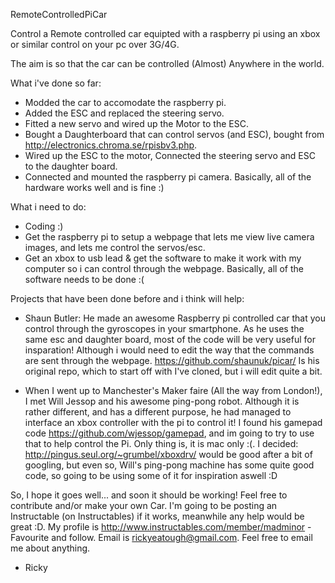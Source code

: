 RemoteControlledPiCar

Control a Remote controlled car equipted with a raspberry pi using an xbox or similar control on your pc over 3G/4G.

The aim is so that the car can be controlled (Almost) Anywhere in the world.


What i've done so far:
 - Modded the car to accomodate the raspberry pi.
 - Added the ESC and replaced the steering servo.
 - Fitted a new servo and wired up the Motor to the ESC.
 - Bought a Daughterboard that can control servos (and ESC), bought from http://electronics.chroma.se/rpisbv3.php.
 - Wired up the ESC to the motor, Connected the steering servo and ESC to the daughter board.
 - Connected and mounted the raspberry pi camera.
Basically, all of the hardware works well and is fine :)

What i need to do:
 - Coding :)
 - Get the raspberry pi to setup a webpage that lets me view live camera images, and lets me control the servos/esc.
 - Get an xbox to usb lead & get the software to make it work with my computer so i can control through the webpage.
Basically, all of the software needs to be done :(


Projects that have been done before and i think will help:

 - Shaun Butler: He made an awesome Raspberry pi controlled car that you control through the gyroscopes in your smartphone. As he uses the same esc and daughter board, most of the code will be very useful for insparation! Although i would need to edit the way that the commands are sent through the webpage. https://github.com/shaunuk/picar/ Is his original repo, which to start off with I've cloned, but i will edit quite a bit. 

 - When I went up to Manchester's Maker faire (All the way from London!), I met Will Jessop and his awesome ping-pong robot. Although it is rather different, and has a different purpose, he had managed to interface an xbox controller with the pi to control it! I found his gamepad code https://github.com/wjessop/gamepad, and im going to try to use that to help control the Pi. Only thing is, it is mac only :(. I decided: http://pingus.seul.org/~grumbel/xboxdrv/ would be good after a bit of googling, but even so, Will's ping-pong machine has some quite good code, so going to be using some of it for inspiration aswell :D


So, I hope it goes well... and soon it should be working! Feel free to contribute and/or make your own Car. I'm going to be posting an Instructable (on Instructables) if it works, meanwhile any help would be great :D. My profile is http://www.instructables.com/member/madminor - Favourite and follow. Email is rickyeatough@gmail.com. Feel free to email me about anything.


- Ricky




